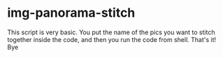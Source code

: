 # img-panorama-stitch
This script is very basic.
You put the name of the pics you want to stitch together inside the code, and then you run the code from shell.
That's it!
Bye
